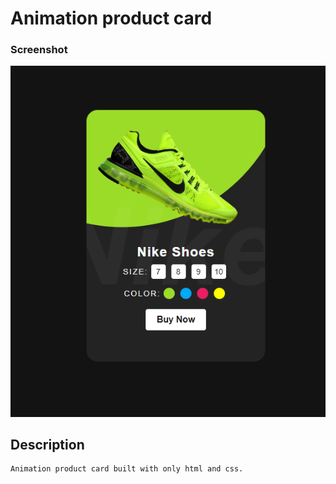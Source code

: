 # Animation product card

### Screenshot
![Animation product card screenshot](images/screenshot.jpg)

## Description
```
Animation product card built with only html and css.
```